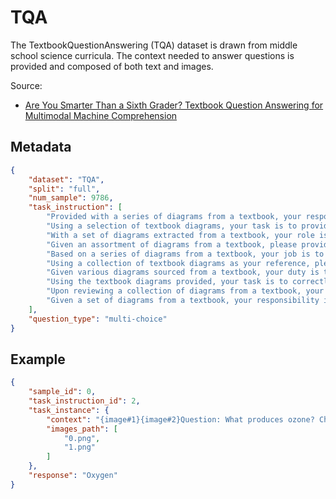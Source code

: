 # TQA

The TextbookQuestionAnswering (TQA) dataset is drawn from middle school science curricula. The context needed to answer questions is provided and composed of both text and images.

Source: 
- [Are You Smarter Than a Sixth Grader? Textbook Question Answering for Multimodal Machine Comprehension](https://ieeexplore.ieee.org/document/8100054)
## Metadata

```json
{
    "dataset": "TQA",
    "split": "full",
    "num_sample": 9786,
    "task_instruction": [
        "Provided with a series of diagrams from a textbook, your responsibility is to correctly answer the following question. You must choose your answer from the Choice List.",
        "Using a selection of textbook diagrams, your task is to provide an accurate response to the subsequent query. You must choose your answer from the Choice List.",
        "With a set of diagrams extracted from a textbook, your role is to answer the ensuing question correctly. You must choose your answer from the Choice List.",
        "Given an assortment of diagrams from a textbook, please provide an accurate response to the next question. You must choose your answer from the Choice List.",
        "Based on a series of diagrams from a textbook, your job is to correctly answer the forthcoming question. You must choose your answer from the Choice List.",
        "Using a collection of textbook diagrams as your reference, please respond accurately to the following query. You must choose your answer from the Choice List.",
        "Given various diagrams sourced from a textbook, your duty is to accurately answer the subsequent question. You must choose your answer from the Choice List.",
        "Using the textbook diagrams provided, your task is to correctly answer the ensuing query. You must choose your answer from the Choice List.",
        "Upon reviewing a collection of diagrams from a textbook, your job is to accurately respond to the following question. You must choose your answer from the Choice List.",
        "Given a set of diagrams from a textbook, your responsibility is to provide a correct response to the next query. You must choose your answer from the Choice List."
    ],
    "question_type": "multi-choice"
}
```

## Example

```json
{
    "sample_id": 0,
    "task_instruction_id": 2,
    "task_instance": {
        "context": "{image#1}{image#2}Question: What produces ozone? Choice List:['Sun','Oxygen','Hydrogen','Carbon'] Your answer is: ",
        "images_path": [
            "0.png",
            "1.png"
        ]
    },
    "response": "Oxygen"
}
```
